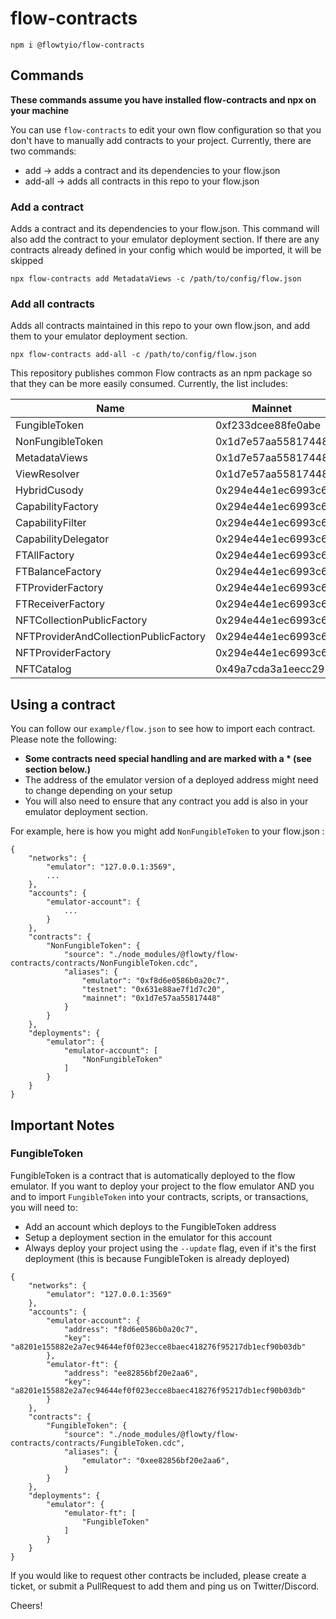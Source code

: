# flow-contracts

```
npm i @flowtyio/flow-contracts
```

## Commands

**These commands assume you have installed flow-contracts and npx on your machine**

You can use `flow-contracts` to edit your own flow configuration so that you don't have to manually add contracts to your project.
Currently, there are two commands:
- add -> adds a contract and its dependencies to your flow.json
- add-all -> adds all contracts in this repo to your flow.json

### Add a contract

Adds a contract and its dependencies to your flow.json. This command will also add the contract to your emulator deployment section.
If there are any contracts already defined in your config which would be imported, it will be skipped

```
npx flow-contracts add MetadataViews -c /path/to/config/flow.json
```

### Add all contracts

Adds all contracts maintained in this repo to your own flow.json, and add them to your emulator deployment section.

```
npx flow-contracts add-all -c /path/to/config/flow.json
```


This repository publishes common Flow contracts as an npm package so that they can be more easily consumed. 
Currently, the list includes:

|  Name  |  Mainnet  |  Testnet  |
|--------|-----------|-----------|
| FungibleToken | 0xf233dcee88fe0abe | 0x9a0766d93b6608b7 |
| NonFungibleToken | 0x1d7e57aa55817448 | 0x631e88ae7f1d7c20 |
| MetadataViews | 0x1d7e57aa55817448 | 0x631e88ae7f1d7c20 |
| ViewResolver | 0x1d7e57aa55817448 | 0x631e88ae7f1d7c20 |
| HybridCusody | 0x294e44e1ec6993c6 | 0xd8a7e05a7ac670c0 |
| CapabilityFactory | 0x294e44e1ec6993c6 | 0xd8a7e05a7ac670c0 |
| CapabilityFilter | 0x294e44e1ec6993c6 | 0xd8a7e05a7ac670c0 |
| CapabilityDelegator | 0x294e44e1ec6993c6 | 0xd8a7e05a7ac670c0 |
| FTAllFactory | 0x294e44e1ec6993c6 | 0xd8a7e05a7ac670c0 |
| FTBalanceFactory | 0x294e44e1ec6993c6 | 0xd8a7e05a7ac670c0 |
| FTProviderFactory | 0x294e44e1ec6993c6 | 0xd8a7e05a7ac670c0 |
| FTReceiverFactory | 0x294e44e1ec6993c6 | 0xd8a7e05a7ac670c0 |
| NFTCollectionPublicFactory | 0x294e44e1ec6993c6 | 0xd8a7e05a7ac670c0 |
| NFTProviderAndCollectionPublicFactory | 0x294e44e1ec6993c6 | 0xd8a7e05a7ac670c0 |
| NFTProviderFactory | 0x294e44e1ec6993c6 | 0xd8a7e05a7ac670c0 |
| NFTCatalog | 0x49a7cda3a1eecc29 | 0x324c34e1c517e4db |


## Using a contract

You can follow our `example/flow.json` to see how to import each contract. Please note the following:
- **Some contracts need special handling and are marked with a * (see section below.)**
- The address of the emulator version of a deployed address might need to change depending on your setup
- You will also need to ensure that any contract you add is also in your emulator deployment section.

For example, here is how you might add `NonFungibleToken` to your flow.json :

```
{
	"networks": {
		"emulator": "127.0.0.1:3569",
		...
	},
	"accounts": {
		"emulator-account": {
			...
		}
	},
	"contracts": {
		"NonFungibleToken": {
			"source": "./node_modules/@flowty/flow-contracts/contracts/NonFungibleToken.cdc",
			"aliases": {
				"emulator": "0xf8d6e0586b0a20c7",
				"testnet": "0x631e88ae7f1d7c20",
				"mainnet": "0x1d7e57aa55817448"
			}
		}
	},
	"deployments": {
		"emulator": {
			"emulator-account": [
				"NonFungibleToken"
			]
		}
	}
}
```

## Important Notes

### FungibleToken

FungibleToken is a contract that is automatically deployed to the flow emulator. If you want to deploy
your project to the flow emulator AND you and to import `FungibleToken` into your contracts, scripts, or transactions,
you will need to:

- Add an account which deploys to the FungibleToken address
- Setup a deployment section in the emulator for this account
- Always deploy your project using the `--update` flag, even if it's the first deployment (this is because FungibleToken is already deployed)

```
{
	"networks": {
		"emulator": "127.0.0.1:3569"
	},
	"accounts": {
		"emulator-account": {
			"address": "f8d6e0586b0a20c7",
			"key": "a8201e155882e2a7ec94644ef0f023ecce8baec418276f95217db1ecf90b03db"
		},
		"emulator-ft": {
			"address": "ee82856bf20e2aa6",
			"key": "a8201e155882e2a7ec94644ef0f023ecce8baec418276f95217db1ecf90b03db"
		}
	},
	"contracts": {
		"FungibleToken": {
			"source": "./node_modules/@flowty/flow-contracts/contracts/FungibleToken.cdc",
			"aliases": {
				"emulator": "0xee82856bf20e2aa6",
			}
		}
	},
	"deployments": {
		"emulator": {
			"emulator-ft": [
				"FungibleToken"
			]
		}
	}
}
```

If you would like to request other contracts be included, please create a ticket, or submit a PullRequest to add them and
ping us on Twitter/Discord.

Cheers!
